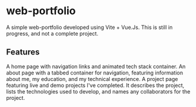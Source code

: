 # web-portfolio
A simple web-portfolio developed using Vite + Vue.Js. This is still in progress, and not a complete project.

## Features
A home page with navigation links and animated tech stack container.
An about page with a tabbed container for navigation, featuring information about me, my education, and my technical experience.
A project page featuring live and demo projects I've completed. It describes the project, lists the technologies used to develop, and names any collaborators for the project.
